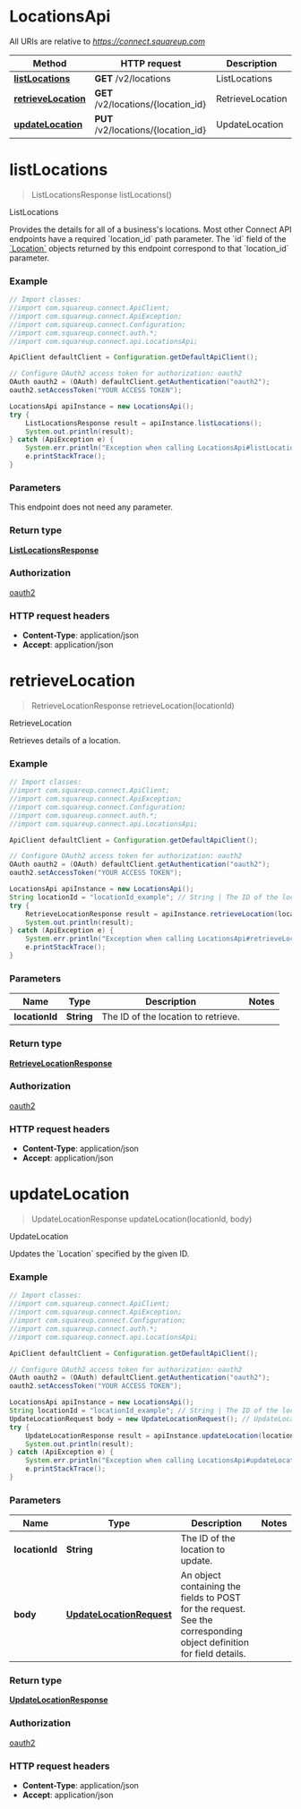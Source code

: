 # LocationsApi

All URIs are relative to *https://connect.squareup.com*

Method | HTTP request | Description
------------- | ------------- | -------------
[**listLocations**](LocationsApi.md#listLocations) | **GET** /v2/locations | ListLocations
[**retrieveLocation**](LocationsApi.md#retrieveLocation) | **GET** /v2/locations/{location_id} | RetrieveLocation
[**updateLocation**](LocationsApi.md#updateLocation) | **PUT** /v2/locations/{location_id} | UpdateLocation


<a name="listLocations"></a>
# **listLocations**
> ListLocationsResponse listLocations()

ListLocations

Provides the details for all of a business&#39;s locations.  Most other Connect API endpoints have a required &#x60;location_id&#x60; path parameter. The &#x60;id&#x60; field of the [&#x60;Location&#x60;](#type-location) objects returned by this endpoint correspond to that &#x60;location_id&#x60; parameter.

### Example
```java
// Import classes:
//import com.squareup.connect.ApiClient;
//import com.squareup.connect.ApiException;
//import com.squareup.connect.Configuration;
//import com.squareup.connect.auth.*;
//import com.squareup.connect.api.LocationsApi;

ApiClient defaultClient = Configuration.getDefaultApiClient();

// Configure OAuth2 access token for authorization: oauth2
OAuth oauth2 = (OAuth) defaultClient.getAuthentication("oauth2");
oauth2.setAccessToken("YOUR ACCESS TOKEN");

LocationsApi apiInstance = new LocationsApi();
try {
    ListLocationsResponse result = apiInstance.listLocations();
    System.out.println(result);
} catch (ApiException e) {
    System.err.println("Exception when calling LocationsApi#listLocations");
    e.printStackTrace();
}
```

### Parameters
This endpoint does not need any parameter.

### Return type

[**ListLocationsResponse**](ListLocationsResponse.md)

### Authorization

[oauth2](../README.md#oauth2)

### HTTP request headers

 - **Content-Type**: application/json
 - **Accept**: application/json

<a name="retrieveLocation"></a>
# **retrieveLocation**
> RetrieveLocationResponse retrieveLocation(locationId)

RetrieveLocation

Retrieves details of a location.

### Example
```java
// Import classes:
//import com.squareup.connect.ApiClient;
//import com.squareup.connect.ApiException;
//import com.squareup.connect.Configuration;
//import com.squareup.connect.auth.*;
//import com.squareup.connect.api.LocationsApi;

ApiClient defaultClient = Configuration.getDefaultApiClient();

// Configure OAuth2 access token for authorization: oauth2
OAuth oauth2 = (OAuth) defaultClient.getAuthentication("oauth2");
oauth2.setAccessToken("YOUR ACCESS TOKEN");

LocationsApi apiInstance = new LocationsApi();
String locationId = "locationId_example"; // String | The ID of the location to retrieve.
try {
    RetrieveLocationResponse result = apiInstance.retrieveLocation(locationId);
    System.out.println(result);
} catch (ApiException e) {
    System.err.println("Exception when calling LocationsApi#retrieveLocation");
    e.printStackTrace();
}
```

### Parameters

Name | Type | Description  | Notes
------------- | ------------- | ------------- | -------------
 **locationId** | **String**| The ID of the location to retrieve. |

### Return type

[**RetrieveLocationResponse**](RetrieveLocationResponse.md)

### Authorization

[oauth2](../README.md#oauth2)

### HTTP request headers

 - **Content-Type**: application/json
 - **Accept**: application/json

<a name="updateLocation"></a>
# **updateLocation**
> UpdateLocationResponse updateLocation(locationId, body)

UpdateLocation

Updates the &#x60;Location&#x60; specified by the given ID.

### Example
```java
// Import classes:
//import com.squareup.connect.ApiClient;
//import com.squareup.connect.ApiException;
//import com.squareup.connect.Configuration;
//import com.squareup.connect.auth.*;
//import com.squareup.connect.api.LocationsApi;

ApiClient defaultClient = Configuration.getDefaultApiClient();

// Configure OAuth2 access token for authorization: oauth2
OAuth oauth2 = (OAuth) defaultClient.getAuthentication("oauth2");
oauth2.setAccessToken("YOUR ACCESS TOKEN");

LocationsApi apiInstance = new LocationsApi();
String locationId = "locationId_example"; // String | The ID of the location to update.
UpdateLocationRequest body = new UpdateLocationRequest(); // UpdateLocationRequest | An object containing the fields to POST for the request.  See the corresponding object definition for field details.
try {
    UpdateLocationResponse result = apiInstance.updateLocation(locationId, body);
    System.out.println(result);
} catch (ApiException e) {
    System.err.println("Exception when calling LocationsApi#updateLocation");
    e.printStackTrace();
}
```

### Parameters

Name | Type | Description  | Notes
------------- | ------------- | ------------- | -------------
 **locationId** | **String**| The ID of the location to update. |
 **body** | [**UpdateLocationRequest**](UpdateLocationRequest.md)| An object containing the fields to POST for the request.  See the corresponding object definition for field details. |

### Return type

[**UpdateLocationResponse**](UpdateLocationResponse.md)

### Authorization

[oauth2](../README.md#oauth2)

### HTTP request headers

 - **Content-Type**: application/json
 - **Accept**: application/json

